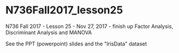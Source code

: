# N736Fall2017_lesson25

N736 Fall 2017 - Lesson 25 - Nov 27, 2017 - finish up Factor Analysis, Discriminant Analysis and MANOVA

See the PPT (powerpoint) slides and the "IrisData" dataset
